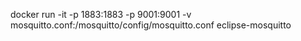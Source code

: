 
docker run -it -p 1883:1883 -p 9001:9001 -v mosquitto.conf:/mosquitto/config/mosquitto.conf eclipse-mosquitto
